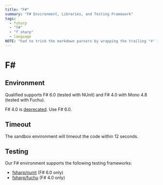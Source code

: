 ```yaml
---
title: "F#"
summary: "F# Environment, Libraries, and Testing Framework"
tags:
  - fsharp
  - "f#"
  - "f sharp"
  - language
NOTE: "had to trick the markdown parsers by wrapping the trailing "#" in a span below!"
---
```


# F<span>#</span>

## Environment

Qualified supports F# 6.0 (tested with NUnit) and F# 4.0 with Mono 4.8 (tested with Fuchu).

F# 4.0 is [deprecated](/creating-content/challenges/upgrading-language-versions/#deprecation-process). Use F# 6.0.

## Timeout

The sandbox environment will timeout the code within 12 seconds.

## Testing

Our F# environment supports the following testing frameworks:

- [fsharp/nunit](/reference/languages/fsharp/nunit) (F# 6.0 only)
- [fsharp/fuchu](/reference/languages/fsharp/fuchu) (F# 4.0 only)
